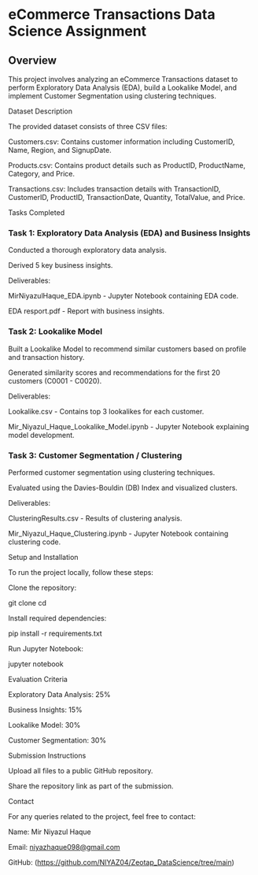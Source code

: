 # eCommerce Transactions Data Science Assignment

## Overview

This project involves analyzing an eCommerce Transactions dataset to perform Exploratory Data Analysis (EDA), build a Lookalike Model, and implement Customer Segmentation using clustering techniques.

Dataset Description

The provided dataset consists of three CSV files:

Customers.csv: Contains customer information including CustomerID, Name, Region, and SignupDate.

Products.csv: Contains product details such as ProductID, ProductName, Category, and Price.

Transactions.csv: Includes transaction details with TransactionID, CustomerID, ProductID, TransactionDate, Quantity, TotalValue, and Price.

Tasks Completed

### Task 1: Exploratory Data Analysis (EDA) and Business Insights

Conducted a thorough exploratory data analysis.

Derived 5 key business insights.

Deliverables:

MirNiyazulHaque_EDA.ipynb - Jupyter Notebook containing EDA code.

EDA resport.pdf - Report with business insights.

### Task 2: Lookalike Model

Built a Lookalike Model to recommend similar customers based on profile and transaction history.

Generated similarity scores and recommendations for the first 20 customers (C0001 - C0020).

Deliverables:

Lookalike.csv - Contains top 3 lookalikes for each customer.

Mir_Niyazul_Haque_Lookalike_Model.ipynb - Jupyter Notebook explaining model development.

### Task 3: Customer Segmentation / Clustering

Performed customer segmentation using clustering techniques.

Evaluated using the Davies-Bouldin (DB) Index and visualized clusters.

Deliverables:

ClusteringResults.csv - Results of clustering analysis.

Mir_Niyazul_Haque_Clustering.ipynb - Jupyter Notebook containing clustering code.

Setup and Installation

To run the project locally, follow these steps:

Clone the repository:

git clone <repository-url>
cd <repository-folder>

Install required dependencies:

pip install -r requirements.txt

Run Jupyter Notebook:

jupyter notebook

Evaluation Criteria

Exploratory Data Analysis: 25%

Business Insights: 15%

Lookalike Model: 30%

Customer Segmentation: 30%

Submission Instructions

Upload all files to a public GitHub repository.

Share the repository link as part of the submission.

Contact

For any queries related to the project, feel free to contact:

Name: Mir Niyazul Haque

Email: niyazhaque098@gmail.com

GitHub: (https://github.com/NIYAZ04/Zeotap_DataScience/tree/main)


